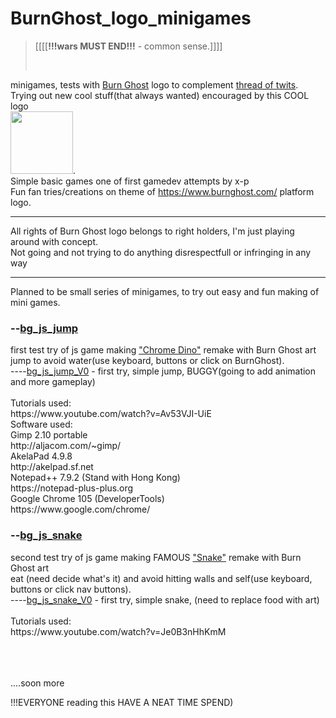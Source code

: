 # BurnGhost_logo_minigames
><p>[[[[<b>!!!wars MUST END!!!</b> - common sense.]]]]</p><br>
minigames, tests with <a href="https://www.burnghost.com/">Burn Ghost</a> logo to complement <a href="https://twitter.com/X_POWERll/status/1637542822910873602">thread of twits</a>. <br>
Trying out new cool stuff(that always wanted) encouraged by this COOL logo <br><a href="https://twitter.com/burnghostgames"><img src="https://pbs.twimg.com/profile_images/1608152341852655621/PQO9A4T6_400x400.jpg" width="100px"></a>.<br> 
Simple basic games one of first gamedev attempts by x-p<br>
Fun fan tries/creations on theme of https://www.burnghost.com/ platform logo.
<hr>
All rights of Burn Ghost logo belongs to right holders, I'm just playing around with concept.<br>
Not going and not trying to do anything disrespectfull or infringing in any way
<hr>
Planned to be small series of minigames, to try out easy and fun making of mini games.

<h3>--<a href="https://x-power0.github.io/BurnGhost_logo_minigames/bg_js_jump/bg_js_jump_gameV0/bg_js_jump.html">bg_js_jump</a></h3>
first test try of js game making <a href="https://en.wikipedia.org/wiki/Dinosaur_Game">"Chrome Dino"</a> remake with Burn Ghost art<br>
jump to avoid water(use keyboard, buttons or click on BurnGhost).
<br>----<a href="https://x-power0.github.io/BurnGhost_logo_minigames/bg_js_jump/bg_js_jump_gameV0/bg_js_jump.html">bg_js_jump_V0</a> - first try, simple jump, BUGGY(going to add animation and more gameplay)
<br><br>
Tutorials used: <br>
https://www.youtube.com/watch?v=Av53VJI-UiE
<br>Software used: 
<br>Gimp 2.10 portable
<br>http://aljacom.com/~gimp/
<br>AkelaPad 4.9.8
<br>http://akelpad.sf.net
<br>Notepad++ 7.9.2 (Stand with Hong Kong)
<br>https://notepad-plus-plus.org
<br>Google Chrome 105 (DeveloperTools)
<br>https://www.google.com/chrome/

<h3>--<a href="https://x-power0.github.io/BurnGhost_logo_minigames/bg_js_snake/bg_js_snake_v0/bg_js_snake.html">bg_js_snake</a></h3>
second test try of js game making FAMOUS <a href="https://en.wikipedia.org/wiki/Snake_(video_game_genre)">"Snake"</a> remake with Burn Ghost art<br>
eat (need decide what's it) and avoid hitting walls and self(use keyboard, buttons or click nav buttons).
<br>----<a href="https://x-power0.github.io/BurnGhost_logo_minigames/bg_js_jump/bg_js_jump_gameV0/bg_js_jump.html">bg_js_snake_V0</a> - first try, simple snake, (need to replace food with art)
<br><br>
Tutorials used: <br>
https://www.youtube.com/watch?v=Je0B3nHhKmM

<br><br><br>....soon more

!!!EVERYONE reading this HAVE A NEAT TIME SPEND)
